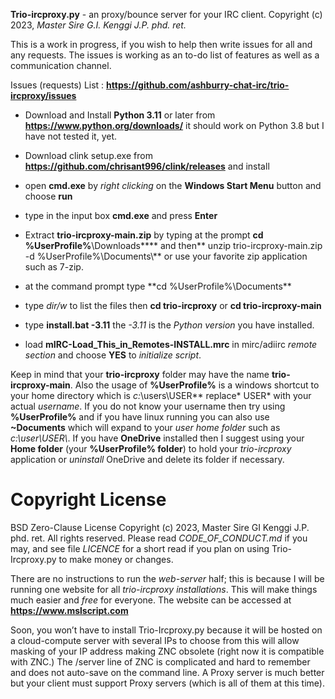 **Trio-ircproxy.py** - an proxy/bounce server for your IRC client. Copyright (c)
2023, *Master Sire G.I. Kenggi J.P. phd. ret.*

This is a work in progress, if you wish to help then write issues for all and
any requests. The issues is working as an to-do list of features as well as a
communication channel.

Issues (requests) List :
**https://github.com/ashburry-chat-irc/trio-ircproxy/issues**

-   Download and Install **Python 3.11** or later from
    **https://www.python.org/downloads/** it should work on Python 3.8 but I
    have not tested it, yet.

-   Download clink setup.exe from
    **https://github.com/chrisant996/clink/releases** and install

-   open **cmd.exe** by *right clicking* on the **Windows Start Menu** button
    and choose **run**

-   type in the input box **cmd.exe** and press **Enter**

-   Extract **trio-ircproxy-main.zip** by typing at the prompt **cd
    %UserProfile%**\Downloads***\* and then** unzip trio-ircproxy-main.zip -d
    %UserProfile%\Documents\\\*\* or use your favorite zip application such as
    7-zip.

-   at the command prompt type \*\*cd %UserProfile%\Documents*\*

-   type *dir/w* to list the files then **cd trio-ircproxy** or **cd
    trio-ircproxy-main**

-   type **install.bat -3.11** the *-3.11* is the *Python version* you have
    installed.

-   load **mIRC-Load_This_in_Remotes-INSTALL.mrc** in mirc/adiirc *remote
    section* and choose **YES** to *initialize script*.

Keep in mind that your **trio-ircproxy** folder may have the name
**trio-ircproxy-main**. Also the usage of **%UserProfile%** is a windows
shortcut to your home directory which is *c:*\users\USER*\* replace* USER\* with
your actual *username*. If you do not know your username then try using
**%UserProfile%** and if you have linux running you can also use **\~Documents**
which will expand to your *user home folder* such as *c:\\user\\USER\\*. If you
have **OneDrive** installed then I suggest using your **Home folder** (your
**%UserProfile% folder**) to hold your *trio-ircproxy* application or
*uninstall* OneDrive and delete its folder if necessary.

Copyright License
=================

BSD Zero-Clause License Copyright (c) 2023, Master Sire GI Kenggi J.P. phd. ret.
All rights reserved. Please read *CODE_OF_CONDUCT.md* if you may, and see file
*LICENCE* for a short read if you plan on using Trio-Ircproxy.py to make money
or changes.

There are no instructions to run the *web-server* half; this is because I will
be running one website for all *trio-ircproxy installations*. This will make
things much easier and *free* for everyone. The website can be accessed at
**https://www.mslscript.com**

Soon, you won’t have to install Trio-Ircproxy.py because it will be hosted on a
cloud-compute server with several IPs to choose from this will allow masking of
your IP address making ZNC obsolete (right now it is compatible with ZNC.) The
/server line of ZNC is complicated and hard to remember and does not auto-save
on the command line. A Proxy server is much better but your client must support
Proxy servers (which is all of them at this time).
